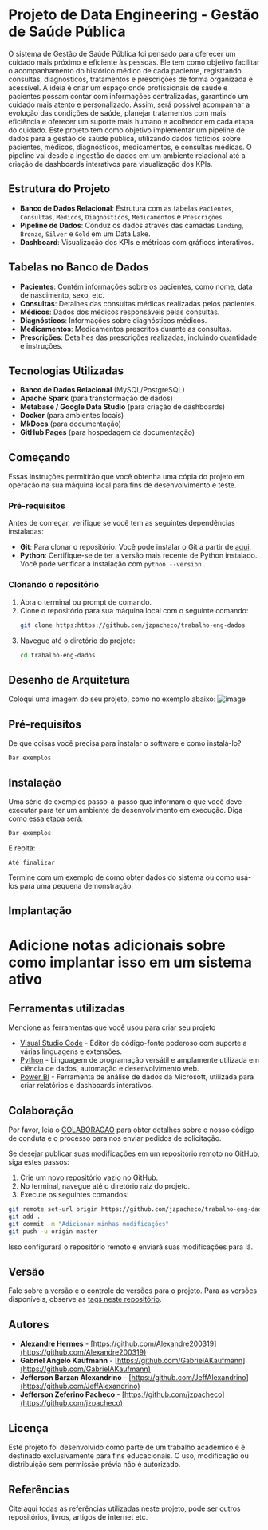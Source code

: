 # Projeto de Data Engineering - Gestão de Saúde Pública
O sistema de Gestão de Saúde Pública foi pensado para oferecer um cuidado mais próximo e eficiente às pessoas. Ele tem como objetivo facilitar o acompanhamento do histórico médico de cada paciente, registrando consultas, diagnósticos, tratamentos e prescrições de forma organizada e acessível.
A ideia é criar um espaço onde profissionais de saúde e pacientes possam contar com informações centralizadas, garantindo um cuidado mais atento e personalizado. Assim, será possível acompanhar a evolução das condições de saúde, planejar tratamentos com mais eficiência e oferecer um suporte mais humano e acolhedor em cada etapa do cuidado.
Este projeto tem como objetivo implementar um pipeline de dados para a gestão de saúde pública, utilizando dados fictícios sobre pacientes, médicos, diagnósticos, medicamentos, e consultas médicas. O pipeline vai desde a ingestão de dados em um ambiente relacional até a criação de dashboards interativos para visualização dos KPIs.

## Estrutura do Projeto
- **Banco de Dados Relacional**: Estrutura com as tabelas `Pacientes`, `Consultas`, `Médicos`, `Diagnósticos`, `Medicamentos` e `Prescrições`.
- **Pipeline de Dados**: Conduz os dados através das camadas `Landing`, `Bronze`, `Silver` e `Gold` em um Data Lake.
- **Dashboard**: Visualização dos KPIs e métricas com gráficos interativos.

## Tabelas no Banco de Dados
- **Pacientes**: Contém informações sobre os pacientes, como nome, data de nascimento, sexo, etc.
- **Consultas**: Detalhes das consultas médicas realizadas pelos pacientes.
- **Médicos**: Dados dos médicos responsáveis pelas consultas.
- **Diagnósticos**: Informações sobre diagnósticos médicos.
- **Medicamentos**: Medicamentos prescritos durante as consultas.
- **Prescrições**: Detalhes das prescrições realizadas, incluindo quantidade e instruções.

## Tecnologias Utilizadas
- **Banco de Dados Relacional** (MySQL/PostgreSQL)
- **Apache Spark** (para transformação de dados)
- **Metabase / Google Data Studio** (para criação de dashboards)
- **Docker** (para ambientes locais)
- **MkDocs** (para documentação)
- **GitHub Pages** (para hospedagem da documentação)

## Começando
Essas instruções permitirão que você obtenha uma cópia do projeto em operação na sua máquina local para fins de desenvolvimento e teste.
### Pré-requisitos
Antes de começar, verifique se você tem as seguintes dependências instaladas:
- **Git**: Para clonar o repositório. Você pode instalar o Git a partir de [aqui](https://git-scm.com/).
- **Python**: Certifique-se de ter a versão mais recente de Python instalado. Você pode verificar a instalação com `python --version` .
### Clonando o repositório
1. Abra o terminal ou prompt de comando.
2. Clone o repositório para sua máquina local com o seguinte comando:
   ```bash
   git clone https:https://github.com/jzpacheco/trabalho-eng-dados
   ```
3. Navegue até o diretório do projeto:
   ```bash
   cd trabalho-eng-dados
   ```

## Desenho de Arquitetura
Coloqui uma imagem do seu projeto, como no exemplo abaixo:
![image](https://github.com/jlsilva01/projeto-ed-satc/assets/484662/541de6ab-03fa-49b3-a29f-dec8857360c1)

## Pré-requisitos
De que coisas você precisa para instalar o software e como instalá-lo?

```
Dar exemplos
```

## Instalação
Uma série de exemplos passo-a-passo que informam o que você deve executar para ter um ambiente de desenvolvimento em execução.
Diga como essa etapa será:

```
Dar exemplos
```

E repita:

```
Até finalizar
```

Termine com um exemplo de como obter dados do sistema ou como usá-los para uma pequena demonstração.

## Implantação
Adicione notas adicionais sobre como implantar isso em um sistema ativo
=======
## Ferramentas utilizadas

Mencione as ferramentas que você usou para criar seu projeto

* [Visual Studio Code](https://code.visualstudio.com/) - Editor de código-fonte poderoso com suporte a várias linguagens e extensões.
* [Python](https://www.python.org/) - Linguagem de programação versátil e amplamente utilizada em ciência de dados, automação e desenvolvimento web.
* [Power BI](https://powerbi.microsoft.com/) - Ferramenta de análise de dados da Microsoft, utilizada para criar relatórios e dashboards interativos.

## Colaboração
Por favor, leia o [COLABORACAO](https://gist.github.com/usuario/colaboracao.md) para obter detalhes sobre o nosso código de conduta e o processo para nos enviar pedidos de solicitação.

Se desejar publicar suas modificações em um repositório remoto no GitHub, siga estes passos:

1. Crie um novo repositório vazio no GitHub.
2. No terminal, navegue até o diretório raiz do projeto.
3. Execute os seguintes comandos:

```bash
git remote set-url origin https://github.com/jzpacheco/trabalho-eng-dados
git add .
git commit -m "Adicionar minhas modificações"
git push -u origin master
```

Isso configurará o repositório remoto e enviará suas modificações para lá.

## Versão
Fale sobre a versão e o controle de versões para o projeto. Para as versões disponíveis, observe as [tags neste repositório](https://github.com/suas/tags/do/projeto). 

## Autores
* **Alexandre Hermes** - [https://github.com/Alexandre200319](https://github.com/Alexandre200319)
* **Gabriel Angelo Kaufmann** - [https://github.com/GabrielAKaufmann](https://github.com/GabrielAKaufmann)
* **Jefferson Barzan Alexandrino** - [https://github.com/JeffAlexandrino](https://github.com/JeffAlexandrino)
* **Jefferson Zeferino Pacheco** - [https://github.com/jzpacheco](https://github.com/jzpacheco)

## Licença
Este projeto foi desenvolvido como parte de um trabalho acadêmico e é destinado exclusivamente para fins educacionais. O uso, modificação ou distribuição sem permissão prévia não é autorizado.

## Referências
Cite aqui todas as referências utilizadas neste projeto, pode ser outros repositórios, livros, artigos de internet etc.
